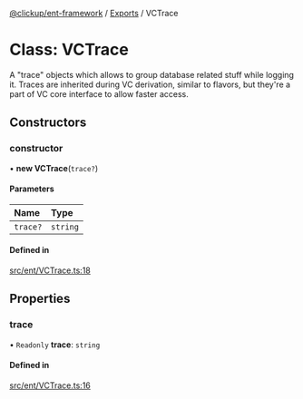 [@clickup/ent-framework](../README.md) / [Exports](../modules.md) / VCTrace

# Class: VCTrace

A "trace" objects which allows to group database related stuff while logging
it. Traces are inherited during VC derivation, similar to flavors, but
they're a part of VC core interface to allow faster access.

## Constructors

### constructor

• **new VCTrace**(`trace?`)

#### Parameters

| Name | Type |
| :------ | :------ |
| `trace?` | `string` |

#### Defined in

[src/ent/VCTrace.ts:18](https://github.com/clickup/ent-framework/blob/master/src/ent/VCTrace.ts#L18)

## Properties

### trace

• `Readonly` **trace**: `string`

#### Defined in

[src/ent/VCTrace.ts:16](https://github.com/clickup/ent-framework/blob/master/src/ent/VCTrace.ts#L16)
